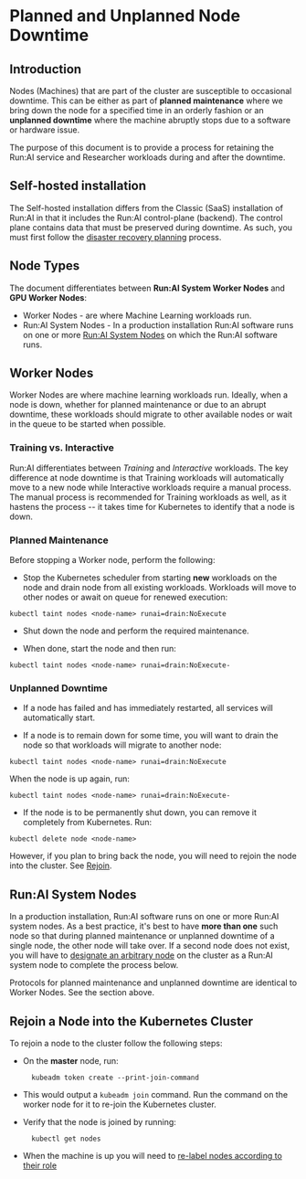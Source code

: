 # Planned and Unplanned Node Downtime  

## Introduction

Nodes (Machines) that are part of the cluster are susceptible to occasional downtime. This can be either as part of __planned maintenance__ where we bring down the node for a specified time in an orderly fashion or an __unplanned downtime__ where the machine abruptly stops due to a software or hardware issue.

The purpose of this document is to provide a process for retaining the Run:AI service and Researcher workloads during and after the downtime. 

## Self-hosted installation

The Self-hosted installation differs from the Classic (SaaS) installation of Run:AI in that it includes the Run:AI control-plane (backend). The control plane contains data that must be preserved during downtime. As such, you must first follow the [disaster recovery planning](../config/dr.md) process. 

## Node Types
The document differentiates between __Run:AI System Worker Nodes__ and __GPU Worker Nodes__:

* Worker Nodes - are where Machine Learning workloads run. 
* Run:AI System Nodes - In a production installation Run:AI software runs on one or more [Run:AI System Nodes](../cluster-prerequisites/#hardware-requirements) on which the Run:AI software runs. 


## Worker Nodes
Worker Nodes are where machine learning workloads run. Ideally, when a node is down, whether for planned maintenance or due to an abrupt downtime, these workloads should migrate to other available nodes or wait in the queue to be started when possible. 

### Training vs. Interactive
Run:AI differentiates between _Training_ and _Interactive_ workloads. The key difference at node downtime is that Training workloads will automatically move to a new node while Interactive workloads require a manual process. The manual process is recommended for Training workloads as well, as it hastens the process -- it takes time for Kubernetes to identify that a node is down.

### Planned Maintenance

Before stopping a Worker node, perform the following: 

* Stop the Kubernetes scheduler from starting __new__ workloads on the node and drain node from all existing workloads. Workloads will move to other nodes or await on queue for renewed execution:

```
kubectl taint nodes <node-name> runai=drain:NoExecute
```

* Shut down the node and perform the required maintenance. 


* When done, start the node and then run:

```
kubectl taint nodes <node-name> runai=drain:NoExecute-
```

### Unplanned Downtime

* If a node has failed and has immediately restarted, all services will automatically start. 

* If a node is to remain down for some time, you will want to drain the node so that workloads will migrate to another node:

```
kubectl taint nodes <node-name> runai=drain:NoExecute
```

When the node is up again, run: 

```
kubectl taint nodes <node-name> runai=drain:NoExecute-
```

* If the node is to be permanently shut down, you can remove it completely from Kubernetes. Run:

```
kubectl delete node <node-name>
```

However, if you plan to bring back the node, you will need to rejoin the node into the cluster. See [Rejoin](#Rejoin-a-Node-into-the-Kubernetes-Cluster).



## Run:AI System Nodes
 
 In a production installation, Run:AI software runs on one or more Run:AI system nodes. As a best practice, it's best to have __more than one__ such node so that during planned maintenance or unplanned downtime of a single node, the other node will take over. If a second node does not exist, you will have to [designate an arbitrary node](../config/node-roles.md) on the cluster as a Run:AI system node to complete the process below.

 Protocols for planned maintenance and unplanned downtime are identical to Worker Nodes. See the section above. 



## Rejoin a Node into the Kubernetes Cluster

To rejoin a node to the cluster follow the following steps:

* On the __master__ node, run:

        kubeadm token create --print-join-command

* This would output a ``kubeadm join`` command. Run the command on the worker node for it to re-join the Kubernetes cluster. 

* Verify that the node is joined by running:

        kubectl get nodes


* When the machine is up you will need to [re-label nodes according to their role](../config/node-roles.md)